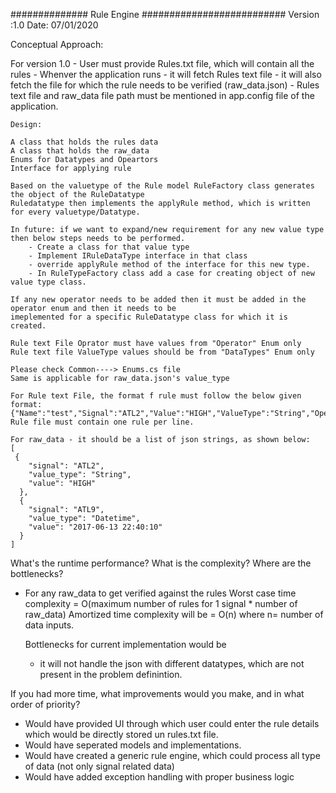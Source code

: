 ﻿##############        Rule Engine    ########################## 
Version :1.0
Date: 07/01/2020

Conceptual Approach:

For version 1.0
	- User must provide Rules.txt file, which will contain all the rules
	- Whenver the application runs 
		- it will fetch Rules text file 
		- it will also fetch the file for which the rule needs to be verified (raw_data.json)
	- Rules text file and raw_data file path must be mentioned in app.config file of the application.
	
	Design:
	
	A class that holds the rules data
	A class that holds the raw_data 
	Enums for Datatypes and Opeartors
	Interface for applying rule

	Based on the valuetype of the Rule model RuleFactory class generates the object of the RuleDatatype
	Ruledatatype then implements the applyRule method, which is written for every valuetype/Datatype.

	In future: if we want to expand/new requirement for any new value type  
	then below steps needs to be performed.
		- Create a class for that value type
		- Implement IRuleDataType interface in that class
		- override applyRule method of the interface for this new type.
		- In RuleTypeFactory class add a case for creating object of new value type class.

	If any new operator needs to be added then it must be added in the operator enum and then it needs to be
	imeplemented for a specific RuleDatatype class for which it is created.
	
	Rule text File Oprator must have values from "Operator" Enum only
	Rule text file ValueType values should be from "DataTypes" Enum only

	Please check Common----> Enums.cs file
	Same is applicable for raw_data.json's value_type 

	For Rule text File, the format f rule must follow the below given format:
	{"Name":"test","Signal":"ATL2","Value":"HIGH","ValueType":"String","Operator":"Equal"}
	Rule file must contain one rule per line.

	For raw_data - it should be a list of json strings, as shown below:
	[
	 {
		"signal": "ATL2",
		"value_type": "String",
		"value": "HIGH"
	  },
	  {
		"signal": "ATL9",
		"value_type": "Datetime",
		"value": "2017-06-13 22:40:10"
	  }
	]


	
What's the runtime performance? What is the complexity? Where are the bottlenecks?
- For any raw_data to get verified against the rules
	Worst case time complexity = O(maximum number of rules for 1 signal * number of raw_data)
	Amortized time complexity will be = O(n)  where n= number of data inputs. 

  Bottlenecks for current implementation would be 
   - it will not handle the json with different datatypes, which are not present in the problem definintion.   
    

If you had more time, what improvements would you make, and in what order of priority? 
- Would have provided UI through which user could enter the rule details which would be directly stored un rules.txt file.
- Would have seperated models and implementations.
- Would have created a generic rule engine, which could process all type of data (not only signal related data)
- Would have added exception handling with proper business logic